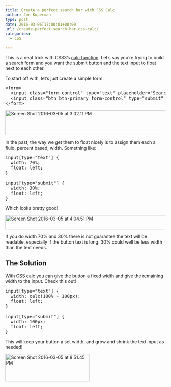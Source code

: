 ```yaml
---
title: Create a perfect search bar with CSS Calc
author: Jon Kuperman
type: post
date: 2016-03-06T17:00:01+00:00
url: /create-perfect-search-bar-css-calc/
categories:
  - CSS

---
```

This is a neat trick with CSS3&#8217;s [calc function][1]. Let&#8217;s say you&#8217;re trying to build a search form and you want the submit button and the text input to float next to each other.

To start off with, let&#8217;s just create a simple form:

<pre class="lang:default decode:true ">&lt;form&gt;
  &lt;input class="form-control" type="text" placeholder="Search this site.." /&gt;
  &lt;input class="btn btn-primary form-control" type="submit" value="Search" /&gt;
&lt;/form&gt;</pre>

<a href="https://codeplanet.io/wp-content/uploads/2016/03/Screen-Shot-2016-03-05-at-3.02.11-PM.png" rel="attachment wp-att-875"><img class="aligncenter size-full wp-image-875" src="https://codeplanet.io/wp-content/uploads/2016/03/Screen-Shot-2016-03-05-at-3.02.11-PM.png" alt="Screen Shot 2016-03-05 at 3.02.11 PM" width="640" height="78" srcset="https://codeplanet.io/wp-content/uploads/2016/03/Screen-Shot-2016-03-05-at-3.02.11-PM.png 640w, https://codeplanet.io/wp-content/uploads/2016/03/Screen-Shot-2016-03-05-at-3.02.11-PM-300x37.png 300w" sizes="(max-width: 640px) 100vw, 640px" /></a>

In the past, the way we get them to float nicely is to assign them each a fluid, percent based, width. Something like:

<pre class="lang:css decode:true">input[type="text"] {
  width: 70%;
  float: left;
}

input[type="submit"] {
  width: 30%;
  float: left;
}</pre>

Which looks pretty good!

<a href="https://codeplanet.io/wp-content/uploads/2016/03/Screen-Shot-2016-03-05-at-4.04.51-PM.png" rel="attachment wp-att-876"><img class="aligncenter size-full wp-image-876" src="https://codeplanet.io/wp-content/uploads/2016/03/Screen-Shot-2016-03-05-at-4.04.51-PM.png" alt="Screen Shot 2016-03-05 at 4.04.51 PM" width="641" height="44" srcset="https://codeplanet.io/wp-content/uploads/2016/03/Screen-Shot-2016-03-05-at-4.04.51-PM.png 641w, https://codeplanet.io/wp-content/uploads/2016/03/Screen-Shot-2016-03-05-at-4.04.51-PM-300x21.png 300w" sizes="(max-width: 641px) 100vw, 641px" /></a>

If you do width 70% and 30% there is not guarantee the text will be readable, especially if the button text is long. 30% could well be less width than the text needs.

## The Solution

With CSS calc you can give the button a fixed width and give the remaining width to the input. Check this out!

<pre class="lang:css decode:true">input[type="text"] {
  width: calc(100% - 100px);
  float: left;
}

input[type="submit"] {
  width: 100px;
  float: left;
}
</pre>

This will keep your button a set width, and grow and shrink the text input as needed!

<a href="https://codeplanet.io/wp-content/uploads/2016/03/Screen-Shot-2016-03-05-at-8.51.45-PM.png" rel="attachment wp-att-882"><img class="aligncenter size-full wp-image-882" src="https://codeplanet.io/wp-content/uploads/2016/03/Screen-Shot-2016-03-05-at-8.51.45-PM.png" alt="Screen Shot 2016-03-05 at 8.51.45 PM" width="265" height="86" /></a>

 [1]: https://developer.mozilla.org/en-US/docs/Web/CSS/calc